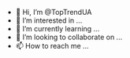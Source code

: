 - 👋 Hi, I’m @TopTrendUA
- 👀 I’m interested in ...
- 🌱 I’m currently learning ...
- 💞️ I’m looking to collaborate on ...
- 📫 How to reach me ...

<!---
TopTrendUA/TopTrendUA is a ✨ special ✨ repository because its `README.md` (this file) appears on your GitHub profile.
You can click the Preview link to take a look at your changes.
--->
